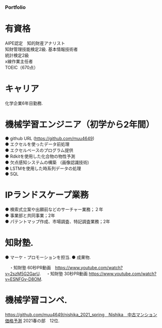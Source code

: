 ### Portfolio


# 有資格  
AIPE認定　知的財産アナリスト  
知財管理技能検定2級. 
基本情報技術者  
統計検定2級  
x線作業主任者  
TOEIC（670点）  


# キャリア  
化学企業6年目勤務. 

# 機械学習エンジニア（初学から2年間）  
● github URL (https://github.com/muu4649)  
● エクセルを使ったデータ前処理  
● エクセルベースのプログラム提供  
● Rdkitを使用した化合物の物性予測  
● 欠点感知システムの構築 （画像認識技術)  
● LSTMを使用した時系列データの処理  
● SQL  


# IPランドスケープ業務  
● 検索式立案や出願前などのサーチャー業務；２年  
● 事業部と共同事業；2年  
● パテントマップ作成、市場調査、特記調査業務；2年  


# 知財塾. 
● マーケ・プロモーションを担当. 
● 成果物. 

　・知財塾 60秒PR動画　https://www.youtube.com/watch?v=2szM5G2GarU. 
　・知財塾 30秒PR動画 https://www.youtube.com/watch?v=ESNFGv-D8OM. 
 
# 機械学習コンペ. 
https://github.com/muu4649/nishika_2021_spring　Nishika　中古マンション価格予測 2021春の部　12位. 


